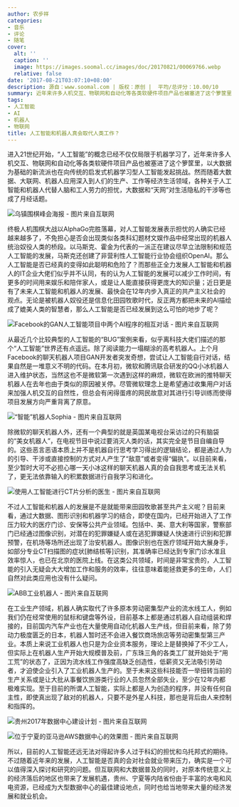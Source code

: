 ```yaml
---
author: 农步祥
categories:
- 音乐
- 评论
- 随笔
cover:
  alt: ''
  caption: ''
  image: https://images.soomal.cc/images/doc/20170821/00069766.webp
  relative: false
date: '2017-08-21T03:07:10+08:00'
description: 源自：www.soomal.com | 版权：原创 |  平均/总评分：10.00/10
summary: 近年来许多人机交互、物联网和自动化等各类软硬件项目产品也被塞进了这个箩筐里，然而随着大数据、大联网、机器人应用深入到人们的经济生活领域，各种关于人工智能和机器人代替人脑和工人劳力的担忧，大数据和“天网”对生活隐私的干涉等也成了月经话题。
tags:
- 人工智能
- AI
- 机器人
- 物联网
title: 人工智能和机器人真会取代人类工作？
---
```


进入21世纪开始，“人工智能”的概念已经不仅仅局限于机器学习了，近年来许多人机交互、物联网和自动化等各类软硬件项目产品也被塞进了这个箩筐里，以大数据为基础的新流派也在向传统的启发式机器学习型人工智能发起挑战。然而随着大数据、大联网、机器人应用深入到人们的生产、工作等经济生活领域，各种关于人工智能和机器人代替人脑和工人劳力的担忧，大数据和“天网”对生活隐私的干涉等也成了月经话题。



![乌镇围棋峰会海报 - 图片来自互联网](https://images.soomal.cc/images/doc/20170821/00069763.webp)



终极人机围棋大战以AlphaGo完胜落幕，对人工智能发展表示担忧的人确实已经越来越多了，不免担心是否会出现类似各类科幻题材文娱作品中经常出现的机器人统治奴役人类的桥段。以马斯克、霍金为代表的一派正在建议尽早立法限制和规范人工智能的发展，马斯克还创建了非营利性人工智能行业协会组织OpenAI。那么人工智能是否已经真的变得如此聪明和危险了？而那些正全力发展人工智能和机器人的IT企业大佬们似乎并不认同，有的认为人工智能的发展可以减少工作时间，有更多的时间用来娱乐和陪伴家人，或是让人能直接获得更庞大的知识量；近日更是有了未来人工智能和机器人的发展、最快会在12年内步入真正的共产主义社会的观点。无论是被机器人奴役还是信息化田园牧歌时代，反正两方都把未来的AI描绘成了媲美人类的智慧者，那么人工智能是否已经发展到这么可怕的地步了呢？



![Facebook的GAN人工智能项目中两个AI程序的相互对话 - 图片来自互联网](https://images.soomal.cc/images/doc/20170821/00069762.webp)



从最近几个比较典型的人工智能的“BUG”案例来看，似乎离科技大佬们描述的那个“人工智能”世界还有点遥远。除了阅读能力一塌糊涂的高考机器人。上个月Facebook的聊天机器人项目GAN开发者突发奇想，尝试让人工智能自行对话，结果自然是一堆意义不明的代码。在本月初，微软和腾讯联合研发的QQ小冰机器人进入维护状态，当然这也不是微软第一次遇到这样的麻烦，微软在欧洲的推特聊天机器人在去年也由于类似的原因被关停。尽管微软理念上是希望通过收集用户对话来加强人机交互的自然性，但总会有闲得蛋疼的网民故意对其进行引导训练而使得项目发展方向严重背离了原意。



![“智能”机器人Sophia - 图片来自互联网](https://images.soomal.cc/images/doc/20170821/00069761.webp)



除微软的聊天机器人外，还有一个典型的就是英国某电视台采访过的只有脑袋的“美女机器人”，在电视节目中说过要消灭人类的话，其实完全是节目自编自导的。这些恶言恶语本质上并不是机器自行思考学习得出的逻辑结论，都是通过人为的引导、干涉或直接控制的方式对人产生了“敌意”或者变得“偏执”。以目前来看，至少暂时大可不必担心哪一天小冰这样的聊天机器人真的会自我思考或无法关机了，更无法依靠输入的积累数据进行自我学习和进化。



![使用人工智能进行CT片分析的医生 - 图片来自互联网](https://images.soomal.cc/images/doc/20170821/00069765.webp)



不过人工智能和机器人的发展是不是就能带来田园牧歌甚至共产主义呢？目前来看，通过大数据、图形识别和机器学习的结合，即使在国内，已经开始进入了工作压力较大的医疗门诊、安保等公共产业领域。包括中、美、意大利等国家，警察部门已经通过图像识别，对潜在的犯罪嫌疑人或在逃犯罪嫌疑人快速进行识别和犯罪预警，在机场等场所还出现了治安机器人。图像识别也在医疗领域开始大展身手，如部分专业CT扫描图的症状[肺结核等]识别，其准确率已经达到专家门诊水准且效率惊人，也已在北京的医院上线。在这类公共领域，时间是非常宝贵的，人工智能的引入无疑会大大增加工作和服务的效率，往往意味着能拯救更多的生命，人们自然对此类应用也没有什么疑问。



![ABB工业机器人 - 图片来自互联网](https://images.soomal.cc/images/doc/20170821/00069766.webp)



在工业生产领域，机器人确实取代了许多原本劳动密集型产业的流水线工人，例如我们仍在经常使用的鼠标和键盘等外设，目前基本上都是通过机器人自动组装和焊接的，目前国内汽车产业也在大量使用自动化机器人生产线，但目前来看，除了劳动力极度匮乏的日本，机器人暂时还不会进入餐饮商场旅店等劳动密集型第三产业。本质上来说工业机器人也只是为企业资本服务，理论上是替换掉了不少工人，但实际上在机器人生产开始大规模普及前，广东珠三角的各类工厂就开始处于“用工荒”的状态了，正因为流水线工作强度高缺乏创造性，低薪资又无法吸引劳动者，才迫使企业引入了工业机器人生产的。至于未来这些科技能否一举扭转当前的生产关系或是让大批从事餐饮旅游类行业的人员忽然全部失业，至少在12年内都极难实现。至于目前的所谓人工智能，实际上都是人为创造的程序，并没有任何自主性，即使真出现了敌对的机器人，只要不是外星人科技，那也是背后由人来控制和指挥的。



![贵州2017年数据中心建设计划 - 图片来自互联网](https://images.soomal.cc/images/doc/20170821/00069767.webp)



![位于宁夏的亚马逊AWS数据中心的效果图 - 图片来自互联网](https://images.soomal.cc/images/doc/20170821/00069768.webp)



所以，目前的人工智能还远无法对得起许多人过于科幻的担忧和乌托邦式的期待。不过随着近年来的发展，人工智能是否真的会对社会就业带来压力，确实是一个可以值得深入探讨和研究的问题。但互联网和大数据普及的同时，对原本传统意义上的经济落后的地区也带来了发展机遇，贵州、宁夏等内陆省份由于丰富的水电和风电资源，已经成为大型数据中心的最佳建设地点，同时也给当地带来大量的经济发展和就业机会。
